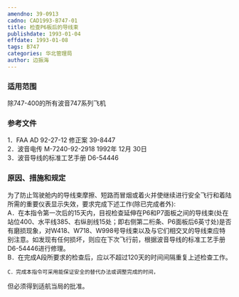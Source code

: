 ```yaml
---
amendno: 39-0913  
cadno: CAD1993-B747-01  
title: 检查P6板后的导线束  
publishdate: 1993-01-04  
effdate: 1993-01-08  
tags: B747  
categories: 华北管理局  
author: 边振海  
---
```

  
### 适用范围  
除747-400的所有波音747系列飞机  
  
<!--more-->  
### 参考文件  
1．FAA AD 92-27-12 修正案 39-8447  
2．波音电传 M-7240-92-2918 1992年 12月 30日  
 3．波音导线的标准工艺手册 D6-54446  
  
### 原因、措施和规定  
为了防止驾驶舱内的导线束摩擦、短路而冒烟或着火并使继续进行安全飞行和着陆所需的重要仪表显示失效，要求完成下述工作(除已完成者外):  
    A．在本指令第一次后的15天内，目视检查延伸在P6和P7面板之间的导线束(处在站位400、水平线385、右纵剖线15处；即右侧第二桁条、P6面板后6英寸处)是否有磨损现象，对W418、W718、W998号导线束以及与它们相交叉的导线束应特别注意。如发现有任何损坏，则应在下次飞行前，根据波音导线的标准工艺手册D6-54446进行修理。  
    B．在完成A段所要求的检查后，应以不超过120天的时间间隔重复上述检查工作。  
  
    C．完成本指令可采用能保证安全的替代办法或调整完成的时间，  
  
但必须得到适航当局的批准。  
